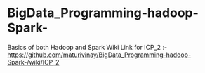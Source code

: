 # BigData_Programming-hadoop-Spark-
Basics of both Hadoop and Spark 
Wiki Link for ICP_2 :- https://github.com/maturivinay/BigData_Programming-hadoop-Spark-/wiki/ICP_2

